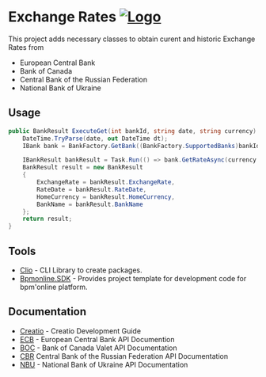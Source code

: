 # Exchange Rates  [![Logo](https://www.creatio.com/sites/default/files/2019-10/creatio-main-logo.svg)](https://github.com/sindresorhus/awesome#readme)

This project adds necessary classes to obtain curent and historic Exchange Rates from 
- European Central Bank
- Bank of Canada
- Central Bank of the Russian Federation
- National Bank of Ukraine

## Usage
```C#
public BankResult ExecuteGet(int bankId, string date, string currency) {
    DateTime.TryParse(date, out DateTime dt);
    IBank bank = BankFactory.GetBank((BankFactory.SupportedBanks)bankId);

    IBankResult bankResult = Task.Run(() => bank.GetRateAsync(currency.ToUpper(), dt)).Result;
    BankResult result = new BankResult
    {
        ExchangeRate = bankResult.ExchangeRate,
        RateDate = bankResult.RateDate,
        HomeCurrency = bankResult.HomeCurrency,
        BankName = bankResult.BankName
    };
    return result;
}
```


## Tools
- [Clio](https://github.com/Advance-Technologies-Foundation/clio) - CLI Library to create packages.
- [Bpmonline.SDK](https://www.nuget.org/packages/BpmonlineSDK/) - Provides project template for development code for bpm'online platform.

## Documentation
- [Creatio](https://academy.creatio.com/documents/technic-sdk/7-15/creatio-development-guide) - Creatio Development Guide
- [ECB](https://sdw-wsrest.ecb.europa.eu/help/) - European Central Bank API Documention
- [BOC](https://www.bankofcanada.ca/valet/docs) - Bank of Canada Valet API Documentation
- [CBR](https://www.cbr.ru/development/DWS/) Central Bank of the Russian Federation API Documentation
- [NBU](https://old.bank.gov.ua/control/en/publish/article?art_id=82367624&cat_id=25365629) - National Bank of Ukraine API Documentation